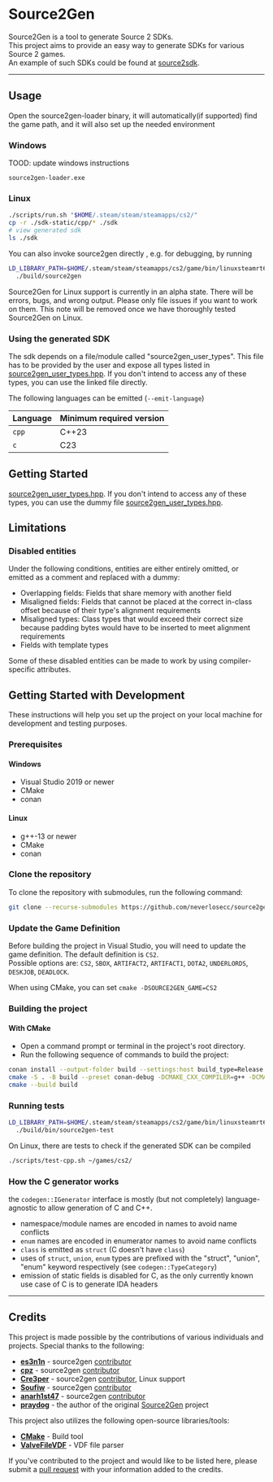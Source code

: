 # Source2Gen

Source2Gen is a tool to generate Source 2 SDKs. \
This project aims to provide an easy way to generate SDKs for various Source 2 games. \
An example of such SDKs could be found at [source2sdk](https://github.com/neverlosecc/source2sdk/tree/cs2).

---

## Usage

Open the source2gen-loader binary, it will automatically(if supported) find the game path,
and it will also set up the needed environment

### Windows

TOOD: update windows instructions

```commandline
source2gen-loader.exe
```

### Linux

```sh
./scripts/run.sh "$HOME/.steam/steam/steamapps/cs2/"
cp -r ./sdk-static/cpp/* ./sdk
# view generated sdk
ls ./sdk
```

You can also invoke source2gen directly , e.g. for debugging, by running

```sh
LD_LIBRARY_PATH=$HOME/.steam/steam/steamapps/cs2/game/bin/linuxsteamrt64/:$HOME/.steam/steam/steamapps/cs2/game/csgo/bin/linuxsteamrt64/ \
  ./build/source2gen
```

Source2Gen for Linux support is currently in an alpha state. There will be
errors, bugs, and wrong output. Please only file issues if you want to work on
them. This note will be removed once we have thoroughly tested Source2Gen on
Linux.

### Using the generated SDK

The sdk depends on a file/module called "source2gen_user_types". This file has
to be provided by the user and expose all types listed in
[source2gen_user_types.hpp](sdk-static/cpp/include/source2sdk/source2gen/source2gen_user_types.hpp).
If you don't intend to access any of these
types, you can use the linked file directly.

The following languages can be emitted (`--emit-language`)

| Language | Minimum required version |
| -------- | ------------------------ |
| `cpp`    | C++23                    |
| `c`      | C23                      |

## Getting Started

[source2gen_user_types.hpp](sdk-static/source2gen_user_types.hpp). If you don't
intend to access any of these types, you can use the dummy file
[source2gen_user_types.hpp](sdk-static/source2gen_user_types.hpp).

## Limitations

### Disabled entities

Under the following conditions, entities are either entirely omitted, or emitted
as a comment and replaced with a dummy:

- Overlapping fields: Fields that share memory with another field
- Misaligned fields: Fields that cannot be placed at the correct in-class offset
  because of their type's alignment requirements
- Misaligned types: Class types that would exceed their correct size because
  padding bytes would have to be inserted to meet alignment requirements
- Fields with template types

Some of these disabled entities can be made to work by using compiler-specific
attributes.

## Getting Started with Development

These instructions will help you set up the project on your local machine for development and testing purposes.

### Prerequisites

#### Windows

- Visual Studio 2019 or newer
- CMake
- conan

#### Linux

- g++-13 or newer
- CMake
- conan

### Clone the repository

To clone the repository with submodules, run the following command:

```bash
git clone --recurse-submodules https://github.com/neverlosecc/source2gen.git
```

### Update the Game Definition

Before building the project in Visual Studio, you will need to update the game definition.
The default definition is `CS2`. \
Possible options are: `CS2`, `SBOX`, `ARTIFACT2`, `ARTIFACT1`, `DOTA2`, `UNDERLORDS`, `DESKJOB`, `DEADLOCK`.

When using CMake, you can set `cmake -DSOURCE2GEN_GAME=CS2`

### Building the project

#### With CMake

- Open a command prompt or terminal in the project's root directory.
- Run the following sequence of commands to build the project:

```bash
conan install --output-folder build --settings:host build_type=Release .
cmake -S . -B build --preset conan-debug -DCMAKE_CXX_COMPILER=g++ -DCMAKE_BUILD_TYPE=Release -DSOURCE2GEN_GAME=CS2
cmake --build build
```

### Running tests

```bash
LD_LIBRARY_PATH=$HOME/.steam/steam/steamapps/cs2/game/bin/linuxsteamrt64/:$HOME/.steam/steam/steamapps/cs2/game/csgo/bin/linuxsteamrt64/ \
  ./build/bin/source2gen-test
```

On Linux, there are tests to check if the generated SDK can be compiled

```bash
./scripts/test-cpp.sh ~/games/cs2/
```

### How the C generator works

the `codegen::IGenerator` interface is mostly (but not completely) language-agnostic
to allow generation of C and C++.

- namespace/module names are encoded in names to avoid name conflicts
- `enum` names are encoded in enumerator names to avoid name conflicts
- `class` is emitted as `struct` (C doesn't have `class`)
- uses of `struct`, `union`, `enum` types are prefixed with the "struct", "union", "enum" keyword respectively (see `codegen::TypeCategory`)
- emission of static fields is disabled for C, as the only currently known use case of C is to generate IDA headers

---

## Credits

This project is made possible by the contributions of various individuals and projects. Special thanks to the following:

- **[es3n1n](https://github.com/es3n1n)** - source2gen [contributor](https://github.com/neverlosecc/source2gen/commits?author=es3n1n)
- **[cpz](https://github.com/cpz)** - source2gen [contributor](https://github.com/neverlosecc/source2gen/commits?author=cpz)
- **[Cre3per](https://github.com/Cre3per/)** - source2gen [contributor](https://github.com/neverlosecc/source2gen/commits?author=cre3per), Linux support
- **[Soufiw](https://github.com/Soufiw)** - source2gen [contributor](https://github.com/neverlosecc/source2gen/commits?author=Soufiw)
- **[anarh1st47](https://github.com/anarh1st47)** - source2gen [contributor](https://github.com/neverlosecc/source2gen/commits?author=anarh1st47)
- **[praydog](https://github.com/praydog)** - the author of the original [Source2Gen](https://github.com/praydog/Source2Gen) project

This project also utilizes the following open-source libraries/tools:

- **[CMake](https://github.com/Kitware/CMake)** - Build tool
- **[ValveFileVDF](https://github.com/TinyTinni/ValveFileVDF)** - VDF file parser

If you've contributed to the project and would like to be listed here, please submit a [pull request](https://github.com/neverlosecc/source2gen/pulls) with your information added to the credits.
